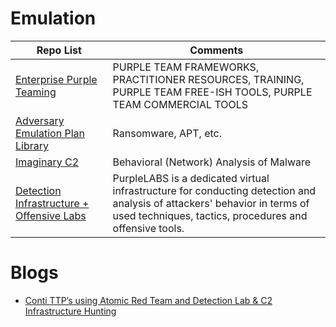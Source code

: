 # Emulation 
| Repo List | Comments |
| --- | --- |
| [Enterprise Purple Teaming](https://github.com/ch33r10/EnterprisePurpleTeaming) | PURPLE TEAM FRAMEWORKS, PRACTITIONER RESOURCES, TRAINING, PURPLE TEAM FREE-ISH TOOLS, PURPLE TEAM COMMERCIAL TOOLS |
| [Adversary Emulation Plan Library](https://github.com/scythe-io/community-threats) | Ransomware, APT, etc. |
| [Imaginary C2](https://github.com/felixweyne/imaginaryC2) | Behavioral (Network) Analysis of Malware | 
| [Detection Infrastructure + Offensive Labs](https://www.defensive-security.com/purplelabs/) | PurpleLABS is a dedicated virtual infrastructure for conducting detection and analysis of attackers' behavior in terms of used techniques, tactics, procedures and offensive tools.|

# Blogs 
  - [Conti TTP’s using Atomic Red Team and Detection Lab & C2 Infrastructure Hunting](https://michaelkoczwara.medium.com/conti-ttps-using-atomic-red-team-and-detection-lab-c2-infrastructure-hunting-16d159fe0ed8)
